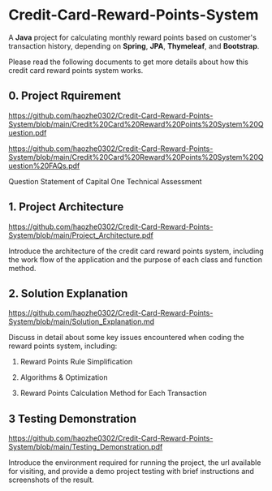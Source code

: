 # Credit-Card-Reward-Points-System

A **Java** project for calculating monthly reward points based on customer's transaction history, depending on **Spring**, **JPA**, **Thymeleaf**, and **Bootstrap**.

Please read the following documents to get more details about how this credit card reward points system works.


## 0. Project Rquirement

https://github.com/haozhe0302/Credit-Card-Reward-Points-System/blob/main/Credit%20Card%20Reward%20Points%20System%20Question.pdf

https://github.com/haozhe0302/Credit-Card-Reward-Points-System/blob/main/Credit%20Card%20Reward%20Points%20System%20Question%20FAQs.pdf

Question Statement of Capital One Technical Assessment

## 1. Project Architecture

https://github.com/haozhe0302/Credit-Card-Reward-Points-System/blob/main/Project_Architecture.pdf

Introduce the architecture of the credit card reward points system, including the work flow of the application and the purpose of each class and function method.

## 2. Solution Explanation

https://github.com/haozhe0302/Credit-Card-Reward-Points-System/blob/main/Solution_Explanation.md

Discuss in detail about some key issues encountered when coding the reward points system, including:

1. Reward Points Rule Simplification

2. Algorithms & Optimization
3. Reward Points Calculation Method for Each Transaction

## 3 Testing Demonstration

https://github.com/haozhe0302/Credit-Card-Reward-Points-System/blob/main/Testing_Demonstration.pdf

Introduce the environment required for running the project, the url available for visiting, and provide a demo project testing with brief instructions and screenshots of the result.
